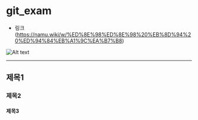 # git_exam

- 링크(https://namu.wiki/w/%ED%8E%98%ED%8E%98%20%EB%8D%94%20%ED%94%84%EB%A1%9C%EA%B7%B8)

 ![Alt text](https://i.namu.wiki/i/bi4SO2VAnGms_nO01Rgaxu7NrAJ2ccge9naOsWmVJ1dJGSJ1OurNYmANEByDODaiufRBNtY-N2LPxz8lpopL2PTgXUMO092DFvDxETkaMsFHTloJKaWAO2zrSmajWJybl2yLforu__16vJUTdOQeUA.webp)

 ---
 ## 제목1
 ### 제목2
#### 제목3
